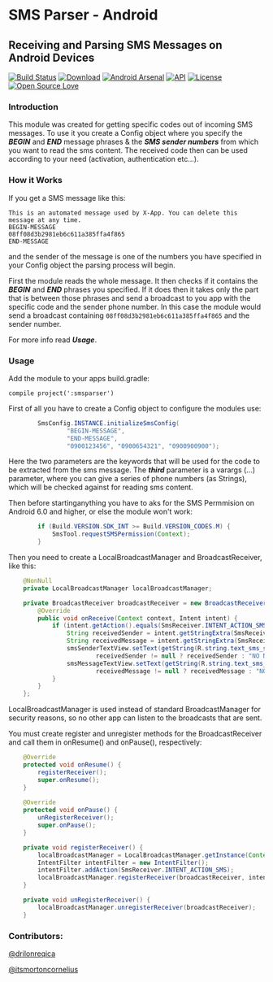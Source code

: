 # SMS Parser - Android

## Receiving and Parsing SMS Messages on Android Devices

[![Build Status](https://travis-ci.org/adorsys/sms-parser-android.svg?branch=master)](https://travis-ci.org/adorsys/sms-parser-android)
[![Download](https://api.bintray.com/packages/andev/adorsys/smsparser/images/download.svg)](https://bintray.com/andev/adorsys/smsparser/_latestVersion)
[![Android Arsenal](https://img.shields.io/badge/Android%20Arsenal-SMS%20Parser%20Android-brightgreen.svg?style=flat)](https://android-arsenal.com/details/1/5652)
[![API](https://img.shields.io/badge/API-14%2B-blue.svg?style=flat)](https://android-arsenal.com/api?level=14)
[![License](https://img.shields.io/badge/License-Apache%202.0-blue.svg)](https://opensource.org/licenses/Apache-2.0) 
[![Open Source Love](https://badges.frapsoft.com/os/v1/open-source.svg?v=103)](https://github.com/ellerbrock/open-source-badges/)

### Introduction

This module was created for getting specific codes out of incoming SMS messages.
To use it you create a Config object where you specify the ___BEGIN___ and ___END___ message phrases & the ___SMS sender numbers___ from which you want to read the sms content.
The received code then can be used according to your need (activation, authentication etc...).

### How it Works

If you get a SMS message like this:

```
This is an automated message used by X-App. You can delete this message at any time.
BEGIN-MESSAGE
08ff08d3b2981eb6c611a385ffa4f865
END-MESSAGE
```
and the sender of the message is one of the numbers you have specified in your Config object the parsing process will begin.

First the module reads the whole message.
It then checks if it contains the ___BEGIN___ and ___END___ phrases you specified.
If it does then it takes only the part that is between those phrases and send a broadcast to you app with the specific code and the sender phone number.
In this case the module would send a broadcast containing `08ff08d3b2981eb6c611a385ffa4f865` and the sender number.

For more info read ___Usage___.

### Usage

Add the module to your apps build.gradle:

```golang
compile project(':smsparser')
```

First of all you have to create a Config object to configure the modules use:
```java
        SmsConfig.INSTANCE.initializeSmsConfig(
                "BEGIN-MESSAGE",
                "END-MESSAGE",
                "0900123456", "0900654321", "0900900900");
```
Here the two parameters are the keywords that will be used for the code to be extracted from the sms message.
The ___third___ parameter is a varargs (...) parameter, where you can give a series of phone numbers (as Strings), which will be checked against for reading sms content.

Then before startinganything you have to aks for the SMS Permmision on Android 6.0 and higher, or else the module won't work:
```java
        if (Build.VERSION.SDK_INT >= Build.VERSION_CODES.M) {
            SmsTool.requestSMSPermission(Context);
        }
```

Then you need to create a LocalBroadcastManager and BroadcastReceiver, like this:
```java
    @NonNull
    private LocalBroadcastManager localBroadcastManager;

    private BroadcastReceiver broadcastReceiver = new BroadcastReceiver() {
        @Override
        public void onReceive(Context context, Intent intent) {
            if (intent.getAction().equals(SmsReceiver.INTENT_ACTION_SMS)) {
                String receivedSender = intent.getStringExtra(SmsReceiver.KEY_SMS_SENDER);
                String receivedMessage = intent.getStringExtra(SmsReceiver.KEY_SMS_MESSAGE);
                smsSenderTextView.setText(getString(R.string.text_sms_sender_number,
                        receivedSender != null ? receivedSender : "NO NUMBER"));
                smsMessageTextView.setText(getString(R.string.text_sms_message,
                        receivedMessage != null ? receivedMessage : "NO MESSAGE"));
            }
        }
    };
```

LocalBroadcastManager is used instead of standard BroadcastManager for security reasons, so no other app can listen to the broadcasts that are sent.

You must create register and unregister methods for the BroadcastReceiver and call them in onResume() and onPause(), respectively:
```java
    @Override
    protected void onResume() {
        registerReceiver();
        super.onResume();
    }
    
    @Override
    protected void onPause() {
        unRegisterReceiver();
        super.onPause();
    }

    private void registerReceiver() {
        localBroadcastManager = LocalBroadcastManager.getInstance(Context);
        IntentFilter intentFilter = new IntentFilter();
        intentFilter.addAction(SmsReceiver.INTENT_ACTION_SMS);
        localBroadcastManager.registerReceiver(broadcastReceiver, intentFilter);
    }

    private void unRegisterReceiver() {
        localBroadcastManager.unregisterReceiver(broadcastReceiver);
    }
```



### Contributors:
[@drilonreqica](https://github.com/drilonreqica)

[@itsmortoncornelius](https://github.com/itsmortoncornelius)
